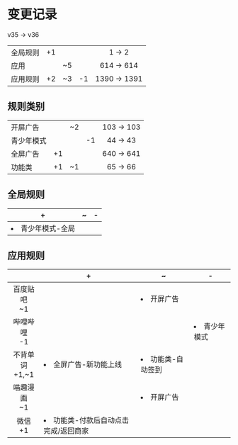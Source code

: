 # 变更记录

v35 -> v36

||||||
|-|:-:|:-:|:-:|:-:|
|全局规则|+1|||1 -> 2|
|应用||~5||614 -> 614|
|应用规则|+2|~3|-1|1390 -> 1391|

## 规则类别

||||||
|-|:-:|:-:|:-:|:-:|
|开屏广告||~2||103 -> 103|
|青少年模式|||-1|44 -> 43|
|全屏广告|+1|||640 -> 641|
|功能类|+1|~1||65 -> 66|

## 全局规则

|+|~|-|
|-|-|-|
|<li>青少年模式-全局|||

## 应用规则

||+|~|-|
|:-:|-|-|-|
|百度贴吧<br>~1||<li>开屏广告||
|哔哩哔哩<br>-1|||<li>青少年模式|
|不背单词<br>+1,~1|<li>全屏广告-新功能上线|<li>功能类-自动签到||
|喵趣漫画<br>~1||<li>开屏广告||
|微信<br>+1|<li>功能类-付款后自动点击完成/返回商家|||
